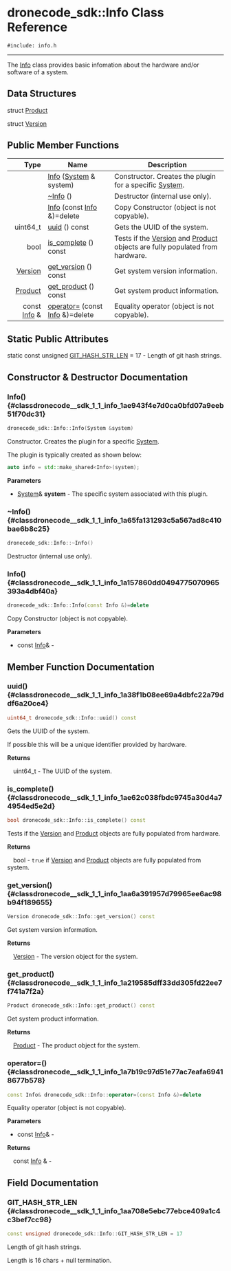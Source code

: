 # dronecode_sdk::Info Class Reference
`#include: info.h`

----


The [Info](classdronecode__sdk_1_1_info.md) class provides basic infomation about the hardware and/or software of a system. 


## Data Structures


struct [Product](structdronecode__sdk_1_1_info_1_1_product.md)

struct [Version](structdronecode__sdk_1_1_info_1_1_version.md)

## Public Member Functions


Type | Name | Description
---: | --- | ---
&nbsp; | [Info](#classdronecode__sdk_1_1_info_1ae943f4e7d0ca0bfd07a9eeb51f70dc31) ([System](classdronecode__sdk_1_1_system.md) & system) | Constructor. Creates the plugin for a specific [System](classdronecode__sdk_1_1_system.md).
&nbsp; | [~Info](#classdronecode__sdk_1_1_info_1a65fa131293c5a567ad8c410bae6b8c25) () | Destructor (internal use only).
&nbsp; | [Info](#classdronecode__sdk_1_1_info_1a157860dd0494775070965393a4dbf40a) (const [Info](classdronecode__sdk_1_1_info.md) &)=delete | Copy Constructor (object is not copyable).
uint64_t | [uuid](#classdronecode__sdk_1_1_info_1a38f1b08ee69a4dbfc22a79ddf6a20ce4) () const | Gets the UUID of the system.
bool | [is_complete](#classdronecode__sdk_1_1_info_1ae62c038fbdc9745a30d4a74954ed5e2d) () const | Tests if the [Version](structdronecode__sdk_1_1_info_1_1_version.md) and [Product](structdronecode__sdk_1_1_info_1_1_product.md) objects are fully populated from hardware.
[Version](structdronecode__sdk_1_1_info_1_1_version.md) | [get_version](#classdronecode__sdk_1_1_info_1aa6a391957d79965ee6ac98b94f189655) () const | Get system version information.
[Product](structdronecode__sdk_1_1_info_1_1_product.md) | [get_product](#classdronecode__sdk_1_1_info_1a219585dff33dd305fd22ee7f741a7f2a) () const | Get system product information.
const [Info](classdronecode__sdk_1_1_info.md) & | [operator=](#classdronecode__sdk_1_1_info_1a7b19c97d51e77ac7eafa69418677b578) (const [Info](classdronecode__sdk_1_1_info.md) &)=delete | Equality operator (object is not copyable).

## Static Public Attributes


static const unsigned [GIT_HASH_STR_LEN](#classdronecode__sdk_1_1_info_1aa708e5ebc77ebce409a1c4c3bef7cc98) = 17 - Length of git hash strings.


## Constructor & Destructor Documentation


### Info() {#classdronecode__sdk_1_1_info_1ae943f4e7d0ca0bfd07a9eeb51f70dc31}
```cpp
dronecode_sdk::Info::Info(System &system)
```


Constructor. Creates the plugin for a specific [System](classdronecode__sdk_1_1_system.md).

The plugin is typically created as shown below: 

```cpp
auto info = std::make_shared<Info>(system);
```

**Parameters**

* [System](classdronecode__sdk_1_1_system.md)& **system** - The specific system associated with this plugin.

### ~Info() {#classdronecode__sdk_1_1_info_1a65fa131293c5a567ad8c410bae6b8c25}
```cpp
dronecode_sdk::Info::~Info()
```


Destructor (internal use only).


### Info() {#classdronecode__sdk_1_1_info_1a157860dd0494775070965393a4dbf40a}
```cpp
dronecode_sdk::Info::Info(const Info &)=delete
```


Copy Constructor (object is not copyable).


**Parameters**

* const [Info](classdronecode__sdk_1_1_info.md)&  - 

## Member Function Documentation


### uuid() {#classdronecode__sdk_1_1_info_1a38f1b08ee69a4dbfc22a79ddf6a20ce4}
```cpp
uint64_t dronecode_sdk::Info::uuid() const
```


Gets the UUID of the system.

If possible this will be a unique identifier provided by hardware.

**Returns**

&emsp;uint64_t - The UUID of the system.

### is_complete() {#classdronecode__sdk_1_1_info_1ae62c038fbdc9745a30d4a74954ed5e2d}
```cpp
bool dronecode_sdk::Info::is_complete() const
```


Tests if the [Version](structdronecode__sdk_1_1_info_1_1_version.md) and [Product](structdronecode__sdk_1_1_info_1_1_product.md) objects are fully populated from hardware.


**Returns**

&emsp;bool - `true` if [Version](structdronecode__sdk_1_1_info_1_1_version.md) and [Product](structdronecode__sdk_1_1_info_1_1_product.md) objects are fully populated from system.

### get_version() {#classdronecode__sdk_1_1_info_1aa6a391957d79965ee6ac98b94f189655}
```cpp
Version dronecode_sdk::Info::get_version() const
```


Get system version information.


**Returns**

&emsp;[Version](structdronecode__sdk_1_1_info_1_1_version.md) - The version object for the system.

### get_product() {#classdronecode__sdk_1_1_info_1a219585dff33dd305fd22ee7f741a7f2a}
```cpp
Product dronecode_sdk::Info::get_product() const
```


Get system product information.


**Returns**

&emsp;[Product](structdronecode__sdk_1_1_info_1_1_product.md) - The product object for the system.

### operator=() {#classdronecode__sdk_1_1_info_1a7b19c97d51e77ac7eafa69418677b578}
```cpp
const Info& dronecode_sdk::Info::operator=(const Info &)=delete
```


Equality operator (object is not copyable).


**Parameters**

* const [Info](classdronecode__sdk_1_1_info.md)&  - 

**Returns**

&emsp;const [Info](classdronecode__sdk_1_1_info.md) & - 

## Field Documentation


### GIT_HASH_STR_LEN {#classdronecode__sdk_1_1_info_1aa708e5ebc77ebce409a1c4c3bef7cc98}

```cpp
const unsigned dronecode_sdk::Info::GIT_HASH_STR_LEN = 17
```


Length of git hash strings.

Length is 16 chars + null termination.